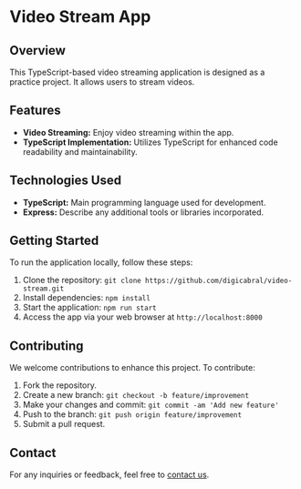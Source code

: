 # Video Stream App

## Overview
This TypeScript-based video streaming application is designed as a practice project. It allows users to stream videos.

## Features
- **Video Streaming:** Enjoy video streaming within the app.
- **TypeScript Implementation:** Utilizes TypeScript for enhanced code readability and maintainability.

## Technologies Used
- **TypeScript:** Main programming language used for development.
- **Express:** Describe any additional tools or libraries incorporated.

## Getting Started
To run the application locally, follow these steps:
1. Clone the repository: `git clone https://github.com/digicabral/video-stream.git`
2. Install dependencies: `npm install`
3. Start the application: `npm run start`
4. Access the app via your web browser at `http://localhost:8000`

## Contributing
We welcome contributions to enhance this project. To contribute:
1. Fork the repository.
2. Create a new branch: `git checkout -b feature/improvement`
3. Make your changes and commit: `git commit -am 'Add new feature'`
4. Push to the branch: `git push origin feature/improvement`
5. Submit a pull request.

## Contact
For any inquiries or feedback, feel free to [contact us](digicabral@gmail.com).
